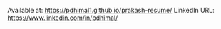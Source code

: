 Available at: https://pdhimal1.github.io/prakash-resume/
LinkedIn URL: https://www.linkedin.com/in/pdhimal/

